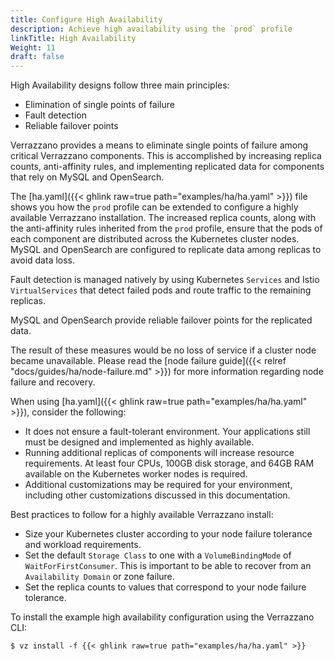 ```yaml
---
title: Configure High Availability
description: Achieve high availability using the `prod` profile
linkTitle: High Availability
Weight: 11
draft: false
---
```


High Availability designs follow three main principles:
* Elimination of single points of failure
* Fault detection
* Reliable failover points

Verrazzano provides a means to eliminate single points of failure among critical Verrazzano components. This is accomplished by increasing replica counts, anti-affinity rules, and implementing replicated data for components that rely on MySQL and OpenSearch. 

The [ha.yaml]({{< ghlink raw=true path="examples/ha/ha.yaml" >}}) file shows you how the `prod` profile can be extended to configure a highly available Verrazzano installation. The increased replica counts, along with the anti-affinity rules inherited from the `prod` profile, ensure that the pods of each component are distributed across the Kubernetes cluster nodes. 
MySQL and OpenSearch are configured to replicate data among replicas to avoid data loss.

Fault detection is managed natively by using Kubernetes `Services` and Istio `VirtualServices` that detect failed pods and route traffic to the remaining replicas.

MySQL and OpenSearch provide reliable failover points for the replicated data.

The result of these measures would be no loss of service if a cluster node became unavailable. Please read the [node failure guide]({{< relref "docs/guides/ha/node-failure.md" >}}) for more information regarding node failure and recovery.

When using [ha.yaml]({{< ghlink raw=true path="examples/ha/ha.yaml" >}}), consider the following:

* It does not ensure a fault-tolerant environment. Your applications still must be designed and implemented as highly available.
* Running additional replicas of components will increase resource requirements. At least four CPUs, 100GB disk storage, and 64GB RAM available on the Kubernetes worker nodes is required.
* Additional customizations may be required for your environment, including other customizations discussed in this documentation.

Best practices to follow for a highly available Verrazzano install:
* Size your Kubernetes cluster according to your node failure tolerance and workload requirements.
* Set the default `Storage Class` to one with a `VolumeBindingMode` of `WaitForFirstConsumer`. This is important to be able to recover from an `Availability Domain` or zone failure.
* Set the replica counts to values that correspond to your node failure tolerance.


To install the example high availability configuration using the Verrazzano CLI:
   ```
   $ vz install -f {{< ghlink raw=true path="examples/ha/ha.yaml" >}}
   ```
